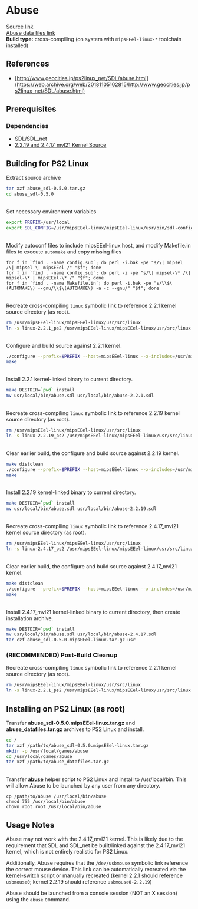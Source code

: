 # Abuse

[Source link](https://web.archive.org/web/20011218172815/http://www.labyrinth.net.au/~trandor/abuse/files/abuse_sdl-0.5.0.tar.gz)  
[Abuse data files link](https://web.archive.org/web/20011218172815/http://www.labyrinth.net.au/~trandor/abuse/files/abuse_datafiles.tar.gz)  
**Build type:** cross-compiling (on system with ```mipsEEel-linux-*``` toolchain installed)

## References

* [http://www.geocities.jp/ps2linux_net/SDL/abuse.html](https://web.archive.org/web/20181105102815/http://www.geocities.jp/ps2linux_net/SDL/abuse.html)

## Prerequisites

### Dependencies

* [SDL/SDL_net](../SDL)
* [2.2.19 and 2.4.17_mvl21 Kernel Source](../Kernel&#32;Source)

## Building for PS2 Linux

Extract source archive
```bash
tar xzf abuse_sdl-0.5.0.tar.gz
cd abuse_sdl-0.5.0
```

&nbsp;  
Set necessary environment variables
```bash
export PREFIX=/usr/local
export SDL_CONFIG=/usr/mipsEEel-linux/mipsEEel-linux/usr/bin/sdl-config
```

&nbsp;  
Modify autoconf files to include mipsEEel-linux host, and modify Makefile.in files to execute ```automake``` and copy missing files
```
for f in `find . -name config.sub`; do perl -i.bak -pe "s/\| mipsel /\| mipsel \| mipsEEel /" "$f"; done
for f in `find . -name config.sub`; do perl -i -pe "s/\| mipsel-\* /\| mipsel-\* | mipsEEel-\* /" "$f"; done
for f in `find . -name Makefile.in`; do perl -i.bak -pe "s/\\$\(AUTOMAKE\) --gnu/\\$\(AUTOMAKE\) -a -c --gnu/" "$f"; done
```

&nbsp;  
Recreate cross-compiling ```linux``` symbolic link to reference 2.2.1 kernel source directory (as root).
```bash
rm /usr/mipsEEel-linux/mipsEEel-linux/usr/src/linux
ln -s linux-2.2.1_ps2 /usr/mipsEEel-linux/mipsEEel-linux/usr/src/linux
```

&nbsp;  
Configure and build source against 2.2.1 kernel.
```bash
./configure --prefix=$PREFIX --host=mipsEEel-linux --x-includes=/usr/mipsEEel-linux/mipsEEel-linux/usr/X11R6/include --x-libraries=/usr/mipsEEel-linux/mipsEEel-linux/usr/X11R6/lib
make
```

&nbsp;  
Install 2.2.1 kernel-linked binary to current directory.
```bash
make DESTDIR=`pwd` install
mv usr/local/bin/abuse.sdl usr/local/bin/abuse-2.2.1.sdl
```

&nbsp;  
Recreate cross-compiling ```linux``` symbolic link to reference 2.2.19 kernel source directory (as root).
```bash
rm /usr/mipsEEel-linux/mipsEEel-linux/usr/src/linux
ln -s linux-2.2.19_ps2 /usr/mipsEEel-linux/mipsEEel-linux/usr/src/linux
```

&nbsp;  
Clear earlier build, the configure and build source against 2.2.19 kernel.
```bash
make distclean
./configure --prefix=$PREFIX --host=mipsEEel-linux --x-includes=/usr/mipsEEel-linux/mipsEEel-linux/usr/X11R6/include --x-libraries=/usr/mipsEEel-linux/mipsEEel-linux/usr/X11R6/lib
make
```

&nbsp;  
Install 2.2.19 kernel-linked binary to current directory.
```bash
make DESTDIR=`pwd` install
mv usr/local/bin/abuse.sdl usr/local/bin/abuse-2.2.19.sdl
```

&nbsp;  
Recreate cross-compiling ```linux``` symbolic link to reference 2.4.17_mvl21 kernel source directory (as root).
```bash
rm /usr/mipsEEel-linux/mipsEEel-linux/usr/src/linux
ln -s linux-2.4.17_ps2 /usr/mipsEEel-linux/mipsEEel-linux/usr/src/linux
```

&nbsp;  
Clear earlier build, the configure and build source against 2.4.17_mvl21 kernel.
```bash
make distclean
./configure --prefix=$PREFIX --host=mipsEEel-linux --x-includes=/usr/mipsEEel-linux/mipsEEel-linux/usr/X11R6/include --x-libraries=/usr/mipsEEel-linux/mipsEEel-linux/usr/X11R6/lib
make
```

&nbsp;  
Install 2.4.17_mvl21 kernel-linked binary to current directory, then create installation archive.
```bash
make DESTDIR=`pwd` install
mv usr/local/bin/abuse.sdl usr/local/bin/abuse-2.4.17.sdl
tar czf abuse_sdl-0.5.0.mipsEEel-linux.tar.gz usr
```

### (RECOMMENDED) Post-Build Cleanup

Recreate cross-compiling ```linux``` symbolic link to reference 2.2.1 kernel source directory (as root).
```bash
rm /usr/mipsEEel-linux/mipsEEel-linux/usr/src/linux
ln -s linux-2.2.1_ps2 /usr/mipsEEel-linux/mipsEEel-linux/usr/src/linux
```

## Installing on PS2 Linux (as root)

Transfer **abuse_sdl-0.5.0.mipsEEel-linux.tar.gz** and **abuse_datafiles.tar.gz** archives to PS2 Linux and install.
```bash
cd /
tar xzf /path/to/abuse_sdl-0.5.0.mipsEEel-linux.tar.gz
mkdir -p /usr/local/games/abuse
cd /usr/local/games/abuse
tar xzf /path/to/abuse_datafiles.tar.gz
```

&nbsp;  
Transfer **[abuse](abuse)** helper script to PS2 Linux and install to /usr/local/bin. This will allow Abuse to be launched by any user from any directory.
```
cp /path/to/abuse /usr/local/bin/abuse
chmod 755 /usr/local/bin/abuse
chown root.root /usr/local/bin/abuse
```

## Usage Notes

Abuse may not work with the 2.4.17_mvl21 kernel. This is likely due to the requirement that SDL and SDL_net be built/linked against the 2.4.17_mvl21 kernel, which is not entirely realistic for PS2 Linux.

Additionally, Abuse requires that the ```/dev/usbmouse``` symbolic link reference the correct mouse device. This link can be automatically recreated via the [kernel-switch](../../../Scripts/kernel-switch) script or manually recreated (kernel 2.2.1 should reference ```usbmouse0```; kernel 2.2.19 should reference ```usbmouse0-2.2.19```)

Abuse should be launched from a console session (NOT an X session) using the ```abuse``` command.

